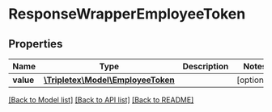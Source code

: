 # ResponseWrapperEmployeeToken

## Properties
Name | Type | Description | Notes
------------ | ------------- | ------------- | -------------
**value** | [**\Tripletex\Model\EmployeeToken**](EmployeeToken.md) |  | [optional] 

[[Back to Model list]](../../README.md#documentation-for-models) [[Back to API list]](../../README.md#documentation-for-api-endpoints) [[Back to README]](../../README.md)

